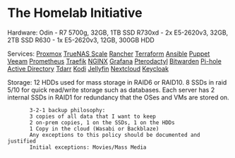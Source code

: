 # The Homelab Initiative
Hardware:
           Odin - R7 5700g, 32GB, 1TB SSD
           R730xd - 2x E5-2620v3, 32GB, 2TB SSD
           R630 - 1x E5-2620v3, 12GB, 300GB HDD

Services:
           [Proxmox](https://www.proxmox.com/en/)
           [TrueNAS Scale](https://www.truenas.com/truenas-scale/)
           [Rancher](https://rancher.com/)
           [Terraform](https://www.terraform.io/)
           [Ansible](https://www.ansible.com/)
           [Puppet](https://puppet.com/)
           [Veeam](https://www.veeam.com/)
           [Prometheus](https://prometheus.io/)
           [Traefik](https://traefik.io/)
           [NGINX](https://www.nginx.com/)
           [Grafana](https://grafana.com/)
           [Pterodactyl](https://pterodactyl.io/)
           [Bitwarden](https://bitwarden.com/)
           [Pi-hole](https://pi-hole.net/)
           [Active Directory](https://docs.microsoft.com/en-us/windows-server/identity/ad-ds/get-started/virtual-dc/active-directory-domain-services-overview)
           [Tdarr](https://tdarr.io/)
           [Kodi](https://kodi.tv/)
           [Jellyfin](https://jellyfin.org/)
           [Nextcloud](https://nextcloud.com/)
           [Keycloak](https://www.keycloak.org/)

Storage:
           12 HDDs used for mass storage in RAID6 or RAID10.
           8 SSDs in raid 5/10 for quick read/write storage such as databases.
           Each server has 2 internal SSDs in RAID1 for redundancy that the OSes and VMs are stored on.

           3-2-1 backup philosophy:
           3 copies of all data that I want to keep
           2 on-prem copies, 1 on the SSDs, 1 on the HDDs
           1 Copy in the cloud (Wasabi or Backblaze)
           Any exceptions to this policy should be documented and justified
           Initial exceptions: Movies/Mass Media
